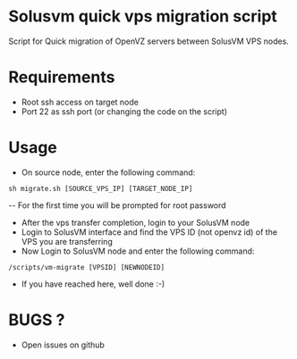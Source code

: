 Solusvm quick vps migration script
=====================

Script for Quick migration of OpenVZ servers between SolusVM VPS nodes.

# Requirements
- Root ssh access on target node
- Port 22 as ssh port (or changing the code on the script)

# Usage
- On source node, enter the following command:

`sh migrate.sh [SOURCE_VPS_IP] [TARGET_NODE_IP]`

-- For the first time you will be prompted for root password
- After the vps transfer completion, login to your SolusVM node
- Login to SolusVM interface and find the VPS ID (not openvz id) of the VPS you are transferring
- Now Login to SolusVM node and enter the following command:

`/scripts/vm-migrate [VPSID] [NEWNODEID]`

- If you have reached here, well done :-)

# BUGS ?
- Open issues on github
